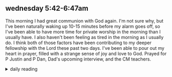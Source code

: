 ## wednesday 5:42-6:47am

This morning I had great communion with God again. I'm not sure why, but I've been naturally waking up 10-15 minutes before my alarm goes off, so I've been able to have more time for private worship in the morning than I usually have. I also haven't been feeling as tired in the morning as I usually do. I think both of those factors have been contributing to my deeper fellowship with the Lord these past two days. I've been able to pour out my heart in prayer, filled with a strange sense of joy and love to God. Prayed for P Justin and P Dan, Dad's upcoming interview, and the CM teachers.

<details markdown="1">
<summary>daily reading</summary>

| {{ page.date | date: "%B %-d, %Y" }} |
| :-------------: |
| [Gen. 29; Matt. 28; Est. 5; Acts 28]({% link _Bible/Bible-year-2.md %}) |
| [WSC 24-26]({% link _wsc/wsc-month-1.md %}) |
| [The Chalcedonian Definition](https://thewestminsterstandard.org/the-chalcedonian-creed/) |

</details>